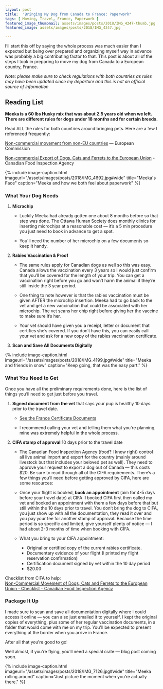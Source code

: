 ```yaml
---
layout: post
title:  "Bringing My Dog from Canada to France: Paperwork"
tags: [ Moving, Travel, France, Paperwork ]
featured_image_thumbnail: assets/images/posts/2018/IMG_4247-thumb.jpg
featured_image: assets/images/posts/2018/IMG_4247.jpg

---
```


I’ll start this off by saying the whole process was much easier than I expected but being over prepared and organizing myself way in advance was probably a big contributing factor to that. This post is about all of the steps I took in preparing to move my dog from Canada to a European country, France.

*Note: please make sure to check regulations with both countries as rules may have been updated since my departure and this is not an official source of information*

## Reading List

**Meeka is a 60 lbs Husky mix that was about 2.5 years old when we left. There are different rules for dogs under 18 months and for certain breeds.**

Read ALL the rules for both countries around bringing pets. Here are a few I referenced frequently:

[Non-commercial movement from non-EU countries](https://ec.europa.eu/food/animals/pet-movement/eu-legislation/non-commercial-non-eu_en) — European Commission

[Non-commercial Export of Dogs, Cats and Ferrets to the European Union](http://www.inspection.gc.ca/animals/terrestrial-animals/exports/live-animals/health-certificates/pets/eu-non-commercial-/eng/1321396665054/1321464473817) - Canadian Food Inspection Agency

{% include image-caption.html imageurl="/assets/images/posts/2018/IMG_4692.jpg#wide" title="Meeka's Face" caption="Meeka and how we both feel about paperwork" %}

### What Your Dog Needs

1. **Microchip**

   * Luckily Meeka had already gotten one about 8 months before so that step was done. The Ottawa Human Society does monthly clinics for inserting microchips at a reasonable cost — it’s a 5 min procedure you just need to book in advance to get a spot.

   * You'll need the number of her microchip on a few documents so keep it handy.

2. **Rabies Vaccination & Proof**

   * The same rules apply for Canadian dogs as well so this was easy. Canada allows the vaccination every 3 years so I would just confirm that you’ll be covered for the length of  your trip. You can get a vaccination right before you go and won’t harm the animal if they’re still inside the 3 year period.

   * One thing to note however is that the rabies vaccination must be given AFTER the microchip insertion. Meeka had to go back to the vet and get a new vaccination that could be associated with her microchip. The vet scans her chip right before giving her the vaccine to make sure it’s her.

   * Your vet should have given you a receipt, letter or document that certifies she’s covered. If you don’t have this, you can easily call your vet and ask for a new copy of the rabies vaccination certificate.

3. **Scan and Save All Documents Digitally**

{% include image-caption.html imageurl="/assets/images/posts/2018/IMG_4199.jpg#wide" title="Meeka and friends in snow" caption="Keep going, that was the easy part." %}

### What You Need to Get

Once you have all the preliminary requirements done, here is the list of things you’ll need to get just before you travel. 

1. **Signed document from the vet** that says your pup is healthy 10 days prior to the travel date.

    * [See the France Certificate Documents](http://www.inspection.gc.ca/DAM/DAM-animals-animaux/STAGING/text-texte/terr_anima_export_certif_pets_noncom_eu_fr_1383826425440_eng.pdf)

    * I recommend calling your vet and telling them what you're planning, mine was extremely helpful in the whole process.

2. **CIFA stamp of approval** 10 days prior to the travel date

    * The Canadian Food Inspection Agency (food? I know right) control all live animal import and export for the country (mainly around livestock but that includes your beloved pet as well). They need to approve your request to export a dog out of Canada — this costs $20. Be sure to read through all of the CIFA requirements. There’s a few things you’ll need before getting approved by CIFA, here are some resources:

    * Once your flight is booked, **book an appointment** (aim for 4-5 days before your travel date) at CIFA. I booked CIFA first then called my vet and booked an appointment with them a few days before that but still within the 10 days prior to travel. You don’t bring the dog to CIFA, you just show up with all the documentation, they read it over and you pay your fee for another stamp of approval. Because the time period is so specific and limited, give yourself plenty of notice — I had about 2-3 months of time when booking with CIFA.

     * What you bring to your CIFA appointment:
       * Original or certified copy of the current rabies certificate.
       * Documentary evidence of your flight (I printed my flight reservation confirmation)
       * Certification document signed by vet within the 10 day period
       * $20.00
     
Checklist from CIFA to help:  
[Non-Commercial Movement of Dogs, Cats and Ferrets to the European Union - Checklist - Canadian Food Inspection Agency](http://www.inspection.gc.ca/animals/terrestrial-animals/exports/live-animals/health-certificates/pets/eu-non-commercial-/checklist/eng/1458696196390/1458696197155)


### Package It Up

I made sure to scan and save all documentation digitally where I could access it online — you can also just emailed it to yourself. I kept the original copies of everything, plus some of her regular vaccination documents, in a folder that would come with me on my trip. You'll be expected to present everything at the border when you arrive in France.

After all that you're good to go!

Well almost, if you're flying, you'll need a special crate — blog post coming soon.

{% include image-caption.html imageurl="/assets/images/posts/2018/IMG_7126.jpg#wide" title="Meeka rolling around" caption="Just picture the moment when you're actually there." %}





